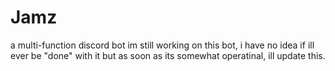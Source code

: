 # Jamz
a multi-function discord bot
im still working on this bot, i have no idea if ill ever be "done" with it but as soon as its somewhat operatinal, ill update this. 

